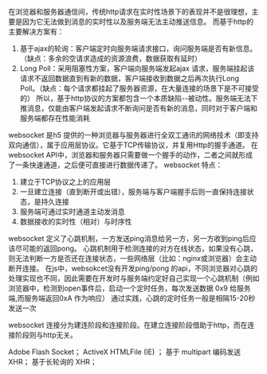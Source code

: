 
<!-- 传统http请求存在的缺陷 -->
在浏览器和服务器通信间，传统http请求在实时性场景下的表现并不是很理想，主要是因为它无法做到消息的实时性以及服务端无法主动推送信息。
而基于http的主要解决方案有：
  1. 基于ajax的轮询：客户端定时向服务端请求接口，询问服务端是否有新信息。（缺点：多余的空请求造成的资源浪费，数据获取有延时）
  2. Long Poll：采用阻塞性方案，客户端向服务端发起ajax 请求，服务端挂起该请求不返回数据直到有新的数据，客户端接收到数据之后再次执行Long Poll。（缺点：每个请求都挂起了服务器资源，在大量连接的场景下是不可接受的）
所以，基于http协议的方案都包含一个本质缺陷--被动性。服务端无法下推消息，仅能由客户端发起请求不断询问是否有新的消息，同时对于客户端和服务端都存在性能消耗

<!-- websocket  -->
websocket 是h5 提供的一种浏览器与服务器进行全双工通讯的网络技术（即支持双向通信），属于应用层协议。它基于TCP传输协议，并复用Http的握手通道。
在websocket API中，浏览器和服务器只需要做一个握手的动作，二者之间就形成了一条快速通道，之后便可直接进行数据传递了。
websocket 特点：
  1. 建立于TCP协议之上的应用层
  2. 一旦建立连接（直到断开或出错），服务端与客户端握手后则一直保持连接状态，是持久连接
  3. 服务端可通过实时通道主动发消息
  4. 数据接收的实时性（相对）与时序性

<!-- websocket 心跳机制： -->
websocket 定义了心跳机制，一方发送ping消息给另一方，另一方收到ping后应该尽可能的返回pong。
心跳机制用于检测连接的对方在线状态，如果没有心跳，则无法判断一方是否还在连接状态，一些网络层（比如：nginx或浏览器）会主动断开连接。
在js中，websokcet没有开发ping/pong 的api，不同浏览器对心跳的处理实现也不同，因此需要在开发时与服务端约定好自己实现一个心跳机制（例如浏览器中，检测到open事件后，启动一个定时任务，每次发送数据 0x9 给服务端,而服务端返回0xA 作为响应）
通过实践，心跳的定时任务一般是相隔15-20秒发送一次

<!-- websocket 与 http 的联系 -->
websocket 连接分为建连阶段和连接阶段。在建立连接阶段借助于http，而在连接阶段则与http无关。

<!-- websocket如何兼容低版本浏览器？ -->
Adobe Flash Socket；
ActiveX HTMLFile (IE) ；
基于 multipart 编码发送 XHR；
基于长轮询的 XHR；